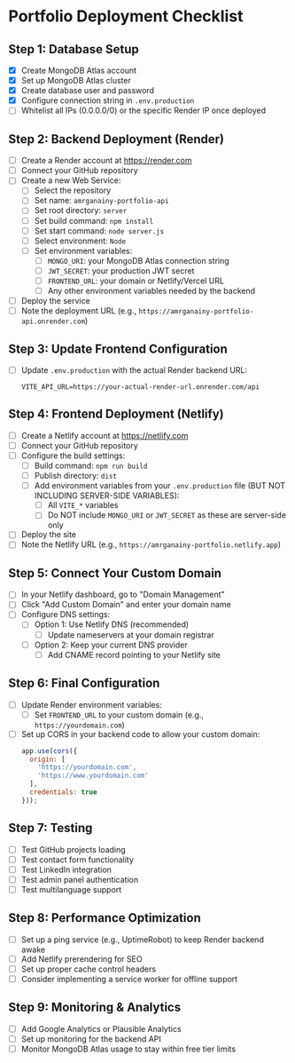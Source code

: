 # Portfolio Deployment Checklist

## Step 1: Database Setup
- [x] Create MongoDB Atlas account
- [x] Set up MongoDB Atlas cluster
- [x] Create database user and password
- [x] Configure connection string in `.env.production`
- [ ] Whitelist all IPs (0.0.0.0/0) or the specific Render IP once deployed

## Step 2: Backend Deployment (Render)
- [ ] Create a Render account at https://render.com
- [ ] Connect your GitHub repository
- [ ] Create a new Web Service:
  - [ ] Select the repository
  - [ ] Set name: `amrganainy-portfolio-api` 
  - [ ] Set root directory: `server`
  - [ ] Set build command: `npm install`
  - [ ] Set start command: `node server.js`
  - [ ] Select environment: `Node`
  - [ ] Set environment variables:
    - [ ] `MONGO_URI`: your MongoDB Atlas connection string
    - [ ] `JWT_SECRET`: your production JWT secret
    - [ ] `FRONTEND_URL`: your domain or Netlify/Vercel URL
    - [ ] Any other environment variables needed by the backend
- [ ] Deploy the service
- [ ] Note the deployment URL (e.g., `https://amrganainy-portfolio-api.onrender.com`)

## Step 3: Update Frontend Configuration
- [ ] Update `.env.production` with the actual Render backend URL:
  ```
  VITE_API_URL=https://your-actual-render-url.onrender.com/api
  ```

## Step 4: Frontend Deployment (Netlify)
- [ ] Create a Netlify account at https://netlify.com
- [ ] Connect your GitHub repository
- [ ] Configure the build settings:
  - [ ] Build command: `npm run build`
  - [ ] Publish directory: `dist`
  - [ ] Add environment variables from your `.env.production` file (BUT NOT INCLUDING SERVER-SIDE VARIABLES):
    - [ ] All `VITE_*` variables
    - [ ] Do NOT include `MONGO_URI` or `JWT_SECRET` as these are server-side only
- [ ] Deploy the site
- [ ] Note the Netlify URL (e.g., `https://amrganainy-portfolio.netlify.app`)

## Step 5: Connect Your Custom Domain
- [ ] In your Netlify dashboard, go to "Domain Management"
- [ ] Click "Add Custom Domain" and enter your domain name
- [ ] Configure DNS settings:
  - [ ] Option 1: Use Netlify DNS (recommended)
    - [ ] Update nameservers at your domain registrar
  - [ ] Option 2: Keep your current DNS provider
    - [ ] Add CNAME record pointing to your Netlify site

## Step 6: Final Configuration
- [ ] Update Render environment variables:
  - [ ] Set `FRONTEND_URL` to your custom domain (e.g., `https://yourdomain.com`)
- [ ] Set up CORS in your backend code to allow your custom domain:
  ```javascript
  app.use(cors({
    origin: [
      'https://yourdomain.com',
      'https://www.yourdomain.com'
    ],
    credentials: true
  }));
  ```

## Step 7: Testing
- [ ] Test GitHub projects loading
- [ ] Test contact form functionality
- [ ] Test LinkedIn integration
- [ ] Test admin panel authentication
- [ ] Test multilanguage support

## Step 8: Performance Optimization
- [ ] Set up a ping service (e.g., UptimeRobot) to keep Render backend awake
- [ ] Add Netlify prerendering for SEO
- [ ] Set up proper cache control headers
- [ ] Consider implementing a service worker for offline support

## Step 9: Monitoring & Analytics
- [ ] Add Google Analytics or Plausible Analytics
- [ ] Set up monitoring for the backend API
- [ ] Monitor MongoDB Atlas usage to stay within free tier limits
